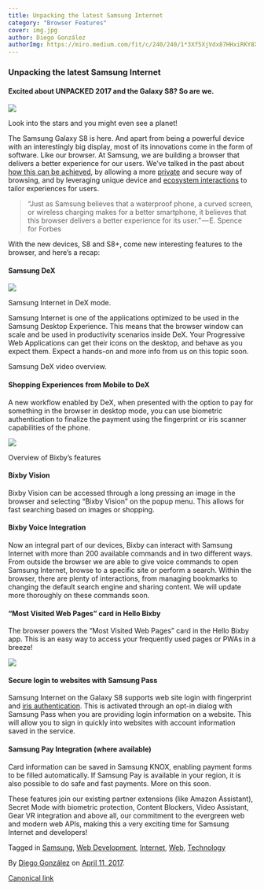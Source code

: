```yaml
---
title: Unpacking the latest Samsung Internet
category: "Browser Features"
cover: img.jpg
author: Diego González
authorImg: https://miro.medium.com/fit/c/240/240/1*3Xf5XjVdx87HHxiRKY8X1Q.jpeg
---
```


### Unpacking the latest Samsung Internet

#### Excited about UNPACKED 2017 and the Galaxy S8? So are we.

![](https://cdn-images-1.medium.com/max/2000/1*zBplmlSqHDV5pZudoMtM6w.jpeg)

Look into the stars and you might even see a planet!

The Samsung Galaxy S8 is here. And apart from being a powerful device with an interestingly big display, most of its innovations come in the form of software. Like our browser. At Samsung, we are building a browser that delivers a better experience for our users. We’ve talked in the past about [how this can be achieved](https://medium.com/samsung-internet-dev/many-browsers-one-web-21730352afbc), by allowing a more [private](https://medium.com/samsung-internet-dev/introducing-disconnect-for-samsung-internet-f23b29a05463) and secure way of browsing, and by leveraging unique device and [ecosystem interactions](https://samsunginter.net/docs/skybox) to tailor experiences for users.

> “Just as Samsung believes that a waterproof phone, a curved screen, or wireless charging makes for a better smartphone, it believes that this browser delivers a better experience for its user.” — E. Spence for Forbes

With the new devices, S8 and S8+, come new interesting features to the browser, and here’s a recap:

#### Samsung DeX

![](https://cdn-images-1.medium.com/max/1000/1*ec7e8mRtmeKhYTLGw0KKYg.png)

Samsung Internet in DeX mode.

Samsung Internet is one of the applications optimized to be used in the Samsung Desktop Experience. This means that the browser window can scale and be used in productivity scenarios inside DeX. Your Progressive Web Applications can get their icons on the desktop, and behave as you expect them. Expect a hands-on and more info from us on this topic soon.

Samsung DeX video overview.

#### Shopping Experiences from Mobile to DeX

A new workflow enabled by DeX, when presented with the option to pay for something in the browser in desktop mode, you can use biometric authentication to finalize the payment using the fingerprint or iris scanner capabilities of the phone.

![](https://cdn-images-1.medium.com/max/600/1*JdDxcitF6vHgldSuOTxyqg.jpeg)

Overview of Bixby’s features

#### Bixby Vision

Bixby Vision can be accessed through a long pressing an image in the browser and selecting “Bixby Vision” on the popup menu. This allows for fast searching based on images or shopping.

#### Bixby Voice Integration

Now an integral part of our devices, Bixby can interact with Samsung Internet with more than 200 available commands and in two different ways. From outside the browser we are able to give voice commands to open Samsung Internet, browse to a specific site or perform a search. Within the browser, there are plenty of interactions, from managing bookmarks to changing the default search engine and sharing content. We will update more thoroughly on these commands soon.

#### “Most Visited Web Pages” card in Hello Bixby

The browser powers the “Most Visited Web Pages” card in the Hello Bixby app. This is an easy way to access your frequently used pages or PWAs in a breeze!

![](https://cdn-images-1.medium.com/max/800/1*LekK0QY0Ak1qcmBlUKaRQg.png)

#### Secure login to websites with Samsung Pass

Samsung Internet on the Galaxy S8 supports web site login with fingerprint and [iris authentication](https://medium.com/samsung-internet-dev/iris-scanning-comes-to-the-web-516b40063622). This is activated through an opt-in dialog with Samsung Pass when you are providing login information on a website. This will allow you to sign in quickly into websites with account information saved in the service.

#### Samsung Pay Integration (where available)

Card information can be saved in Samsung KNOX, enabling payment forms to be filled automatically. If Samsung Pay is available in your region, it is also possible to do safe and fast payments. More on this soon.

These features join our existing partner extensions (like Amazon Assistant), Secret Mode with biometric protection, Content Blockers, Video Assistant, Gear VR integration and above all, our commitment to the evergreen web and modern web APIs, making this a very exciting time for Samsung Internet and developers!

Tagged in [Samsung](https://medium.com/tag/samsung), [Web Development](https://medium.com/tag/web-development), [Internet](https://medium.com/tag/internet), [Web](https://medium.com/tag/web), [Technology](https://medium.com/tag/technology)

By [Diego González](https://medium.com/@diekus) on [April 11, 2017](https://medium.com/p/fb1eac41cb7a).

[Canonical link](https://medium.com/@diekus/unpacking-the-latest-samsung-internet-fb1eac41cb7a)
